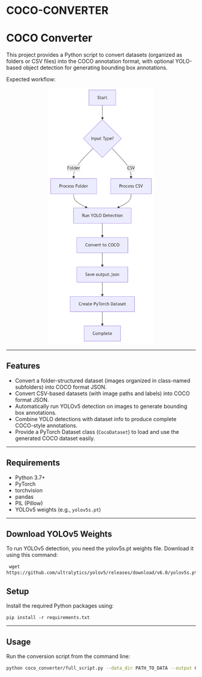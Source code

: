 # COCO-CONVERTER

# COCO Converter

This project provides a Python script to convert datasets (organized as folders or CSV files) into the COCO annotation format, with optional YOLO-based object detection for generating bounding box annotations.

Expected workflow: 

<p align="center">
  <img src="deepseek_mermaid_20250723_c2e94c.png" width="280"/>
</p>


---

## Features

- Convert a folder-structured dataset (images organized in class-named subfolders) into COCO format JSON.
- Convert CSV-based datasets (with image paths and labels) into COCO format JSON.
- Automatically run YOLOv5 detection on images to generate bounding box annotations.
- Combine YOLO detections with dataset info to produce complete COCO-style annotations.
- Provide a PyTorch Dataset class (`CocoDataset`) to load and use the generated COCO dataset easily.

---

## Requirements

- Python 3.7+
- PyTorch
- torchvision
- pandas
- PIL (Pillow)
- YOLOv5 weights (e.g., `yolov5s.pt`) 

---
## Download YOLOv5 Weights
To run YOLOv5 detection, you need the yolov5s.pt weights file. Download it using this command:
     
     wget https://github.com/ultralytics/yolov5/releases/download/v6.0/yolov5s.pt

## Setup

Install the required Python packages using:

   
    
    pip install -r requirements.txt
---

## Usage

Run the conversion script from the command line:

```bash
python coco_converter/full_script.py --data_dir PATH_TO_DATA --output OUTPUT_JSON


